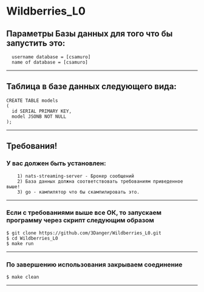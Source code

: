 # Wildberries_L0

## Параметры Базы данных для того что бы запустить это:
```
  username database = [csamuro]
  name of database = [csamuro]
```
___  

## Таблица в базе данных следующего вида:
```
CREATE TABLE models
(
  id SERIAL PRIMARY KEY,
  model JSONB NOT NULL
);
```
___
## Требования!

### У вас должен быть установлен:
```
    1) nats-streaming-server - Брокер сообщений
    2) База данных должна соответствовать требованиям приведенное выше!
    3) go - кампилятор что бы скампилировать это.
```
___ 

### Если с требованиями выше все ОК, то запускаем программу через скрипт следующим образом
```
$ git clone https://github.com/3Danger/Wildberries_L0.git
$ cd Wildberries_L0
$ make run
```
___
### По завершению использования закрываем соединение
```
$ make clean
```

___